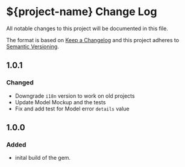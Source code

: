 # ${project-name} Change Log

All notable changes to this project will be documented in this file.

The format is based on [Keep a Changelog](http://keepachangelog.com/) and this project adheres to [Semantic Versioning](http://semver.org/).

## 1.0.1
### Changed
- Downgrade `i18n` version to work on old projects
- Update Model Mockup and the tests
- Fix and add test for Model error `details` value

## 1.0.0
### Added
- inital build of the gem.